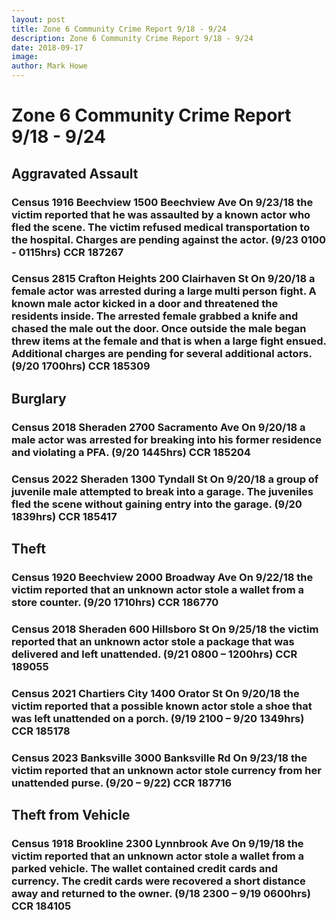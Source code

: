 ```yaml
---
layout: post
title: Zone 6 Community Crime Report 9/18 - 9/24
description: Zone 6 Community Crime Report 9/18 - 9/24
date: 2018-09-17
image: 
author: Mark Howe
---
```


# Zone 6 Community Crime Report 9/18 - 9/24

## Aggravated Assault
### Census 1916 Beechview 1500 Beechview Ave On 9/23/18 the victim reported that he was assaulted by a known actor who fled the scene. The victim refused medical transportation to the hospital. Charges are pending against the actor. (9/23 0100 - 0115hrs) CCR 187267 
### Census 2815 Crafton Heights 200 Clairhaven St On 9/20/18 a female actor was arrested during a large multi person fight. A known male actor kicked in a door and threatened the residents inside. The arrested female grabbed a knife and chased the male out the door. Once outside the male began threw items at the female and that is when a large fight ensued. Additional charges are pending for several additional actors. (9/20 1700hrs) CCR 185309

## Burglary
### Census 2018 Sheraden 2700 Sacramento Ave On 9/20/18 a male actor was arrested for breaking into his former residence and violating a PFA. (9/20 1445hrs) CCR 185204
### Census 2022 Sheraden 1300 Tyndall St On 9/20/18 a group of juvenile male attempted to break into a garage. The juveniles fled the scene without gaining entry into the garage. (9/20 1839hrs) CCR 185417

## Theft
### Census 1920 Beechview 2000 Broadway Ave On 9/22/18 the victim reported that an unknown actor stole a wallet from a store counter. (9/20 1710hrs) CCR 186770
### Census 2018 Sheraden 600 Hillsboro St On 9/25/18 the victim reported that an unknown actor stole a package that was delivered and left unattended. (9/21 0800 – 1200hrs) CCR 189055
### Census 2021 Chartiers City 1400 Orator St On 9/20/18 the victim reported that a possible known actor stole a shoe that was left unattended on a porch. (9/19 2100 – 9/20 1349hrs) CCR 185178
### Census 2023 Banksville 3000 Banksville Rd On 9/23/18 the victim reported that an unknown actor stole currency from her unattended purse. (9/20 – 9/22) CCR 187716

## Theft from Vehicle
### Census 1918 Brookline 2300 Lynnbrook Ave On 9/19/18 the victim reported that an unknown actor stole a wallet from a parked vehicle. The wallet contained credit cards and currency. The credit cards were recovered a short distance away and returned to the owner. (9/18 2300 – 9/19 0600hrs) CCR 184105
